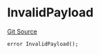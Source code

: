 # InvalidPayload
[Git Source](https://github.com/manifoldfinance/mevETH/blob/744c86166044c40a1c176b100f17322ace7974b4/src/layerZero/lzApp/NonblockingLzApp.sol)


```solidity
error InvalidPayload();
```

